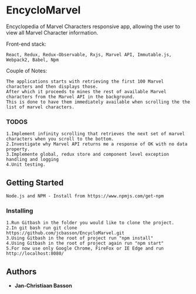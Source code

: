 # EncycloMarvel
Encyclopedia of Marvel Characters responsive app, allowing the user to view all Marvel Character information.

Front-end stack:
```
React, Redux, Redux-Observable, Rxjs, Marvel API, Immutable.js, Webpack2, Babel, Npm
```
Couple of Notes:
```
The applications starts with retrieving the first 100 Marvel characters and then displays those.
After which it proceeds to mines the rest of available Marvel characters from the Marvel API in the background.
This is done to have them immediately available when scrolling the the list of marvel characters.
```
### TODOS

    1.Implement infinity scrolling that retrieves the next set of marvel characters when you scroll to the bottom.
    2.Investigate why Marvel API returns me a response of OK with no data property.
    3.Implemente global, redux store and component level exception handling and logging
    4.Unit testing.

## Getting Started

```
Node.js and NPM - Install from https://www.npmjs.com/get-npm
```

### Installing

    1.Run Gitbash in the folder you would like to clone the project.
    2.In git bash run git clone https://github.com/jcbasson/EncycloMarvel.git
    3.Using Gitbash in the root of project run "npm install" 
    4.Using Gitbash in the root of project again run "npm start" 
    5.For now use only Google Chrome, FireFox or IE Edge and run http://localhost:8080/

## Authors

* **Jan-Christiaan Basson**
